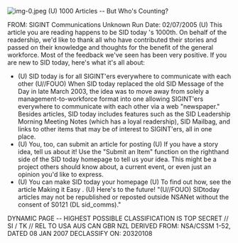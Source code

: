 ![img-0.jpeg](img-0.jpeg)
(U) 1000 Articles -- But Who's Counting?

FROM: SIGINT Communications
Unknown
Run Date: 02/07/2005
(U) This article you are reading happens to be SID today 's 1000th. On behalf of the readership, we'd like to thank all who have contributed their stories and passed on their knowledge and thoughts for the benefit of the general workforce. Most of the feedback we've seen has been very positive. If you are new to SID today, here's what it's all about:

- (U) SID today is for all SIGINT'ers everywhere to communicate with each other
(U//FOUO) When SID today replaced the old SID Message of the Day in late March 2003, the idea was to move away from solely a management-to-workforce format into one allowing SIGINT'ers everywhere to communicate with each other via a web "newspaper." Besides articles, SID today includes features such as the SID Leadership Morning Meeting Notes (which has a loyal readership), SID Mailbag, and links to other items that may be of interest to SIGINT'ers, all in one place.
- (U) You, too, can submit an article for posting
(U) If you have a story idea, tell us about it! Use the "Submit an Item" function on the righthand side of the SID today homepage to tell us your idea. This might be a project others should know about, a current event, or even just an opinion you'd like to express.
- (U) You can make SID today your homepage
(U) To find out how, see the article Making it Easy .
(U) Here's to the future!
"(U//FOUO) SIDtoday articles may not be republished or reposted outside NSANet without the consent of S0121 (DL sid_comms)."

DYNAMIC PAGE -- HIGHEST POSSIBLE CLASSIFICATION IS
TOP SECRET // SI / TK // REL TO USA AUS CAN GBR NZL
DERIVED FROM: NSA/CSSM 1-52, DATED 08 JAN 2007 DECLASSIFY ON: 20320108
